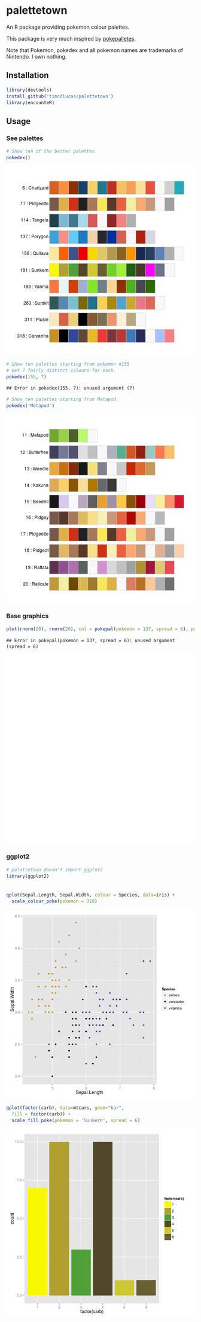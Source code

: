 palettetown
======


An R package providing pokemon colour palettes.

This package is very much inspired by [pokepalletes](http://pokepalettes.com/#charizard).

Note that Pokemon, pokedex and all pokemon names are trademarks of Nintendo. I own nothing.



Installation
-------------


```r
library(devtools)
install_github('timcdlucas/palettetown')
library(encounteR)
```

Usage
------

### See palettes




```r
# Show ten of the better palettes
pokedex()
```

![plot of chunk pokedex](figure/pokedex-1.png) 

```r
# Show ten palettes starting from pokemon #155
# Get 7 fairly distinct colours for each.
pokedex(155, 7)
```

```
## Error in pokedex(155, 7): unused argument (7)
```

```r
# Show ten palettes starting from Metapod
pokedex('Metapod')
```

![plot of chunk pokedex](figure/pokedex-2.png) 


### Base graphics


```r
plot(rnorm(20), rnorm(20), col = pokepal(pokemon = 137, spread = 6), pch = 16)
```

```
## Error in pokepal(pokemon = 137, spread = 6): unused argument (spread = 6)
```

![plot of chunk base](figure/base-1.png) 

### ggplot2

```r
# palettetown doesn't import ggplot2
library(ggplot2)


qplot(Sepal.Length, Sepal.Width, colour = Species, data=iris) +
  scale_colour_poke(pokemon = 318)
```

![plot of chunk ggplot2](figure/ggplot2-1.png) 

```r
qplot(factor(carb), data=mtcars, geom="bar", 
  fill = factor(carb)) +
  scale_fill_poke(pokemon = 'Sunkern', spread = 6)
```

![plot of chunk ggplot2](figure/ggplot2-2.png) 






